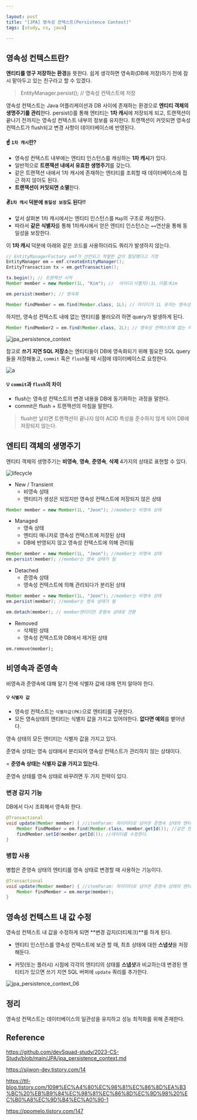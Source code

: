 ```yaml
---

layout: post
title: "[JPA] 영속성 컨텍스트(Persistence Context)"
tags: [study, cs, java]

---
```


## 영속성 컨텍스트란?

**엔티티를 영구 저장하는 환경**을 뜻한다. 쉽게 생각하면 영속화(DB에 저장)하기 전에 잠시 맡아두고 있는 친구라고 할 수 있겠다.

>  EntityManager.persist(); // 영속성 컨텍스트에 저장



영속성 컨텍스트는 Java 어플리케이션과 DB 사이에 존재하는 환경으로 **엔티티 객체의 생명주기를 관리**한다. persist()를 통해 엔티티는 **1차 캐시**에 저장되게 되고, 트랜잭션이 끝나기 전까지는 영속성 컨텍스트 내부의  정보를 유지한다. 트랜잭션이 커밋되면 영속성 컨텍스트가 flush되고 변경 사항이 데이터베이스에 반영된다.



#### ☝ `1차 캐시`란?

- 영속성 컨텍스트 내부에는 엔티티 인스턴스를 캐싱하는 **1차 캐시**가 있다.
- 일반적으로 **트랜잭션 내에서 유효한 생명주기**를 갖는다.
- 같은 트랜잭션 내에서 1차 캐시에 존재하는 엔티티를 조회할 때 데이터베이스에 접근 하지 않아도 된다.
- **트랜잭션이 커밋되면 소멸**한다.

#### ✌`1차 캐시` 덕분에 `동일성 보장`도 된다!!

- 앞서 살펴본 1차 캐시에서는 엔티티 인스턴스를 `Map`의 구조로 캐싱한다.
- 따라서 **같은 식별자**를 통해 1차캐시에서 얻은 엔티티 인스턴스는 `==`연산을 통해 동일성을 보장한다.



이 **1차 캐시** 덕분에 아래와 같은 코드를 사용하더라도 쿼리가 발생하지 않는다.

```java
// EntityManagerFactory emf가 선언되고 적절한 값이 할당됐다고 가정
EntityManager em = emf.createEntityManager();
EntityTransaction tx = em.getTransaction();

tx.begin(); // 트랜잭션 시작
Member member = new Member(1L, "Kim"); //  아이디(식별자):1L 이름:Kim

em.persist(member); // 영속화

Member findMember = em.find(Member.class, 1L); // 아이디가 1L 유저는 영속성 컨택스트에 있기 때문에 select query가 나가지 않음
```

하지만, 영속성 컨텍스트 내에 없는 엔티티를 불러오려 하면 query가 발생하게 된다.

```java
Member findMember2 = em.find(Member.class, 2L); // 영속성 컨택스트에 없는 아이디이기 때문에 select query가 나감
```

![jpa_persistence_context](https://github.com/algogorithm/algorithm/assets/26267376/22354a04-f241-4bb1-a330-ddb31aa398bd)

참고로 **쓰기 지연 SQL 저장소**는 엔티티들이 DB에 영속화되기 위해 필요한 SQL query들을 저장해놓고, `commit` 혹은 `flush`될 때 시점에 데이터베이스로 요청한다.

![a](https://github.com/algogorithm/algorithm/assets/26267376/e3c325f4-3f9d-448e-8115-95ada8e909b8)

#### 💡 `commit`과 `flush`의 차이

* flush는 영속성 컨텍스트의 변경 내용을 DB에 동기화하는 과정을 말한다.
* commit은 flush + 트랜잭션의 마침을 말한다.

> flush만 날리면 트랜잭션이 끝나지 않아 ACID 특성을 준수하지 않게 되어 DB에 저장되지 않는다.



## 엔티티 객체의 생명주기

엔티티 객체의 생명주기는 **비영속**, **영속**, **준영속**, **삭제** 4가지의 상태로 표현할 수 있다.

![lifecycle](https://github.com/algogorithm/algorithm/assets/26267376/bfbe288a-5146-4edd-b329-b1aeb0cfbd11)



- New / Transient
  - 비영속 상태
  - 엔티티가 생성은 되었지만 영속성 컨텍스트에 저장되지 않은 상태

```java
Member member = new Member(1L, "Jeon"); //member는 비영속 상태
```

- Managed
  - 영속 상태
  - 엔티티 매니저로 영속성 컨텍스트에 저장된 상태
  - DB에 반영되지 않고 영속성 컨텍스트에 의해 관리됨

```java
Member member = new Member(1L, "Jeon"); //member는 비영속 상태
em.persist(member); //member는 영속 상태가 됨
```

- Detached
  - 준영속 상태
  - 영속성 컨텍스트에 의해 관리되다가 분리된 상태

```java
Member member = new Member(1L, "Jeon"); //member는 비영속 상태
em.persist(member); //member는 영속 상태가 됨

em.detach(member); // member엔티티만 준영속 상태로 전환
```

- Removed
  - 삭제된 상태
  - 영속성 컨텍스트와 DB에서 제거된 상태

```
em.remove(member);
```



## 비영속과 준영속

비영속과 준영속에 대해 알기 전에 식별자 값에 대해 먼저 알아야 한다.



#### 💡 `식별자 값`

- 영속성 컨텍스트는 `식별자값(PK)`으로 엔티티를 구분한다.
- 모든 영속상태의 엔티티는 식별자 값을 가지고 있어야한다. **없다면 예외**를 뱉어낸다.



영속 상태의 모든 엔티티는 식별자 값을 가지고 있다.

준영속 상태는 영속 상태에서 분리되어 영속성 컨텍스트가 관리하지 않는 상태이다.

= **준영속 상태는 식별자 값을 가지고 있는다.**



준영속 상태를 영속 상태로 바꾸려면 두 가지 전략이 있다.

### **변경 감지 기능**

DB에서 다시 조회해서 영속화 한다.

```java
@Transactional
void update(Member member) { //itemParam: 파리미터로 넘어온 준영속 상태의 엔티티
	Member findMember = em.find(Member.class, member.getId()); //같은 엔티티를 조회한다.
    findMember.setId(member.getId()); //데이터를 수정한다.
}
```



### 병합 사용

병합은 준영속 상태의 엔티티를 영속 상태로 변경할 때 사용하는 기능이다.

```java
@Transactional
void update(Member member) { //itemParam: 파리미터로 넘어온 준영속 상태의 엔티티
	Member findMember = em.merge(member);
}
```





## 영속성 컨텍스트 내 값 수정

영속성 컨텍스트 내 값을 수정하게 되면 **변경 감지(더티체크)**를 하게 된다.

* 엔티티 인스턴스를 영속성 컨텍스트에 보관 할 때, 최초 상태에 대한 **스냅샷**을 저장해둔다. 

- 커밋(또는 플러시) 시점에 각각의 엔티티의 상태를 **스냅샷**과 비교하는데 변경된 엔티티가 있으면 쓰기 지연 SQL 버퍼에 `update` 쿼리를 추가한다.

![jpa_persistence_context_06](https://github.com/algogorithm/algorithm/assets/26267376/59c5499a-3753-4ff9-9bf0-52f81f7eec46)



## 정리

영속성 컨텍스트는 데이터베이스의 일관성을 유지하고 성능 최적화를 위해 존재한다.



## Reference

https://github.com/devSquad-study/2023-CS-Study/blob/main/JPA/jpa_persistence_context.md

https://sjiwon-dev.tistory.com/14

https://ttl-blog.tistory.com/109#%EC%A4%80%EC%98%81%EC%86%8D%EA%B3%BC%20%EB%B9%84%EC%98%81%EC%86%8D%EC%9D%98%20%EC%B0%A8%EC%9D%B4%EC%A0%90-1

https://ppomelo.tistory.com/147